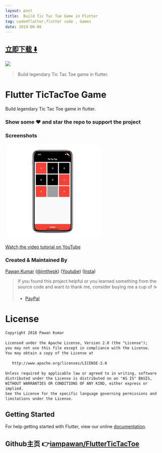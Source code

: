 ```yaml
---
layout: post
title:  Build Tic Tac Toe Game in Flutter
tag: code4flutter,flutter code , Games
date: 2019-06-08
---
```


 


## [立即下载 ️⬇️ ](https://codeload.github.com/iampawan/FlutterTicTacToe/zip/master) 


 
![](https://flutterawesome.com/content/images/2018/12/Flutter-TicTacToe-Game.jpg)
 
>
> Build legendary Tic Tac Toe game in flutter.
>

 
# Flutter TicTacToe Game

Build legendary Tic Tac Toe game in flutter.

### Show some :heart: and star the repo to support the project

### Screenshots

<img src="https://raw.githubusercontent.com/iampawan/FlutterTicTacToe/master/ss1.png" height="300em" />

[Watch the video tutorial on YouTube](https://youtu.be/u1KD6Kz0PIQ)

### Created & Maintained By

[Pawan Kumar](https://github.com/iampawan) ([@imthepk](https://www.twitter.com/imthepk)) ([Youtube](https://www.youtube.com/c/MTechViral))
([Insta](https://www.instagram.com/codepur_ka_superhero))

> If you found this project helpful or you learned something from the source code and want to thank me, consider buying me a cup of :coffee:
>
> * [PayPal](https://www.paypal.me/imthepk/)

# License

    Copyright 2018 Pawan Kumar

    Licensed under the Apache License, Version 2.0 (the "License");
    you may not use this file except in compliance with the License.
    You may obtain a copy of the License at

       http://www.apache.org/licenses/LICENSE-2.0

    Unless required by applicable law or agreed to in writing, software
    distributed under the License is distributed on an "AS IS" BASIS,
    WITHOUT WARRANTIES OR CONDITIONS OF ANY KIND, either express or implied.
    See the License for the specific language governing permissions and
    limitations under the License.

## Getting Started

For help getting started with Flutter, view our online
[documentation](https://flutter.io/).

## Github主页 👉[iampawan/FlutterTicTacToe](http://github.com/iampawan/FlutterTicTacToe)